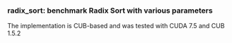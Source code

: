 ### radix_sort: benchmark Radix Sort with various parameters

The implementation is CUB-based and was tested with CUDA 7.5 and CUB 1.5.2
